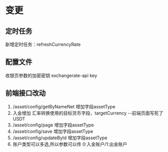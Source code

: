 # 变更
## 定时任务
新增定时任务：refreshCurrencyRate
## 配置文件
收银页参数的加密密钥
exchangerate-api key

## 前端接口改动
1. /asset/config/getByNameNet   增加字段assetType
2. 入金增加 汇率转换使用的目标货币字段，targetCurrency  --前端页面写死了USDT
3. /asset/config/page 增加字段assetType
4. /asset/config/save 增加字段assetType
5. /asset/config/updateById 增加字段assetType
6. 账户类型可以多选,所以参数可以传 0:入金账户/1:出金账户